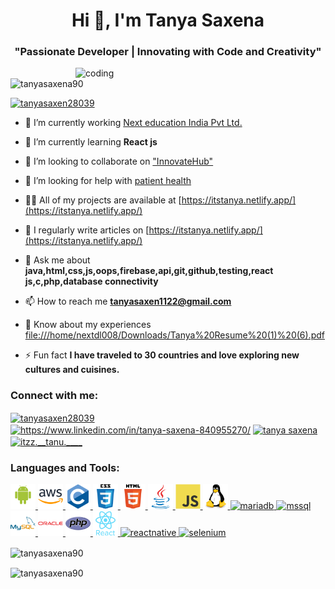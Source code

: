 <h1 align="center">Hi 👋, I'm Tanya Saxena</h1>
<h3 align="center">"Passionate Developer | Innovating with Code and Creativity"</h3>
<img align="right" alt="coding" width="400" src="https://user-images.githubusercontent.com/55389276/140866485-8fb1c876-9a8f-4d6a-98dc-08c4981eaf70.gif" >
       
<p align="left"> <img src="https://komarev.com/ghpvc/?username=tanyasaxena90&label=Profile%20views&color=0e75b6&style=flat" alt="tanyasaxena90" /> </p>

<p align="left"> <a href="https://twitter.com/tanyasaxen28039" target="blank"><img src="https://img.shields.io/twitter/follow/tanyasaxen28039?logo=twitter&style=for-the-badge" alt="tanyasaxen28039" /></a> </p>

- 🔭 I’m currently working [Next education India Pvt Ltd.](https://www.linkedin.com/company/nexteducation/)

- 🌱 I’m currently learning **React js**

- 👯 I’m looking to collaborate on ["InnovateHub"](https://www.innovatehub.co.uk/)

- 🤝 I’m looking for help with [patient health](https://healthcare-project1.netlify.app/)

- 👨‍💻 All of my projects are available at [https://itstanya.netlify.app/](https://itstanya.netlify.app/)

- 📝 I regularly write articles on [https://itstanya.netlify.app/](https://itstanya.netlify.app/)

- 💬 Ask me about **java,html,css,js,oops,firebase,api,git,github,testing,react js,c,php,database connectivity**

- 📫 How to reach me **tanyasaxen1122@gmail.com**

- 📄 Know about my experiences [file:///home/nextdl008/Downloads/Tanya%20Resume%20(1)%20(6).pdf](file:///home/nextdl008/Downloads/Tanya%20Resume%20(1)%20(6).pdf)

- ⚡ Fun fact **I have traveled to 30 countries and love exploring new cultures and cuisines.**

<h3 align="left">Connect with me:</h3>
<p align="left">
<a href="https://twitter.com/tanyasaxen28039" target="blank"><img align="center" src="https://raw.githubusercontent.com/rahuldkjain/github-profile-readme-generator/master/src/images/icons/Social/twitter.svg" alt="tanyasaxen28039" height="30" width="40" /></a>
<a href="https://linkedin.com/in/https://www.linkedin.com/in/tanya-saxena-840955270/" target="blank"><img align="center" src="https://raw.githubusercontent.com/rahuldkjain/github-profile-readme-generator/master/src/images/icons/Social/linked-in-alt.svg" alt="https://www.linkedin.com/in/tanya-saxena-840955270/" height="30" width="40" /></a>
<a href="https://fb.com/tanya saxena" target="blank"><img align="center" src="https://raw.githubusercontent.com/rahuldkjain/github-profile-readme-generator/master/src/images/icons/Social/facebook.svg" alt="tanya saxena" height="30" width="40" /></a>
<a href="https://instagram.com/itzz.__tanu.____" target="blank"><img align="center" src="https://raw.githubusercontent.com/rahuldkjain/github-profile-readme-generator/master/src/images/icons/Social/instagram.svg" alt="itzz.__tanu.____" height="30" width="40" /></a>
</p>

<h3 align="left">Languages and Tools:</h3>
<p align="left"> <a href="https://developer.android.com" target="_blank" rel="noreferrer"> <img src="https://raw.githubusercontent.com/devicons/devicon/master/icons/android/android-original-wordmark.svg" alt="android" width="40" height="40"/> </a> <a href="https://aws.amazon.com" target="_blank" rel="noreferrer"> <img src="https://raw.githubusercontent.com/devicons/devicon/master/icons/amazonwebservices/amazonwebservices-original-wordmark.svg" alt="aws" width="40" height="40"/> </a> <a href="https://www.cprogramming.com/" target="_blank" rel="noreferrer"> <img src="https://raw.githubusercontent.com/devicons/devicon/master/icons/c/c-original.svg" alt="c" width="40" height="40"/> </a> <a href="https://www.w3schools.com/css/" target="_blank" rel="noreferrer"> <img src="https://raw.githubusercontent.com/devicons/devicon/master/icons/css3/css3-original-wordmark.svg" alt="css3" width="40" height="40"/> </a> <a href="https://www.w3.org/html/" target="_blank" rel="noreferrer"> <img src="https://raw.githubusercontent.com/devicons/devicon/master/icons/html5/html5-original-wordmark.svg" alt="html5" width="40" height="40"/> </a> <a href="https://www.java.com" target="_blank" rel="noreferrer"> <img src="https://raw.githubusercontent.com/devicons/devicon/master/icons/java/java-original.svg" alt="java" width="40" height="40"/> </a> <a href="https://developer.mozilla.org/en-US/docs/Web/JavaScript" target="_blank" rel="noreferrer"> <img src="https://raw.githubusercontent.com/devicons/devicon/master/icons/javascript/javascript-original.svg" alt="javascript" width="40" height="40"/> </a> <a href="https://www.linux.org/" target="_blank" rel="noreferrer"> <img src="https://raw.githubusercontent.com/devicons/devicon/master/icons/linux/linux-original.svg" alt="linux" width="40" height="40"/> </a> <a href="https://mariadb.org/" target="_blank" rel="noreferrer"> <img src="https://www.vectorlogo.zone/logos/mariadb/mariadb-icon.svg" alt="mariadb" width="40" height="40"/> </a> <a href="https://www.microsoft.com/en-us/sql-server" target="_blank" rel="noreferrer"> <img src="https://www.svgrepo.com/show/303229/microsoft-sql-server-logo.svg" alt="mssql" width="40" height="40"/> </a> <a href="https://www.mysql.com/" target="_blank" rel="noreferrer"> <img src="https://raw.githubusercontent.com/devicons/devicon/master/icons/mysql/mysql-original-wordmark.svg" alt="mysql" width="40" height="40"/> </a> <a href="https://www.oracle.com/" target="_blank" rel="noreferrer"> <img src="https://raw.githubusercontent.com/devicons/devicon/master/icons/oracle/oracle-original.svg" alt="oracle" width="40" height="40"/> </a> <a href="https://www.php.net" target="_blank" rel="noreferrer"> <img src="https://raw.githubusercontent.com/devicons/devicon/master/icons/php/php-original.svg" alt="php" width="40" height="40"/> </a> <a href="https://reactjs.org/" target="_blank" rel="noreferrer"> <img src="https://raw.githubusercontent.com/devicons/devicon/master/icons/react/react-original-wordmark.svg" alt="react" width="40" height="40"/> </a> <a href="https://reactnative.dev/" target="_blank" rel="noreferrer"> <img src="https://reactnative.dev/img/header_logo.svg" alt="reactnative" width="40" height="40"/> </a> <a href="https://www.selenium.dev" target="_blank" rel="noreferrer"> <img src="https://raw.githubusercontent.com/detain/svg-logos/780f25886640cef088af994181646db2f6b1a3f8/svg/selenium-logo.svg" alt="selenium" width="40" height="40"/> </a> </p>

<p><img align="center" src="https://github-readme-stats.vercel.app/api/top-langs?username=tanyasaxena90&show_icons=true&locale=en&layout=compact" alt="tanyasaxena90" /></p>

<p><img align="center" src="https://github-readme-streak-stats.herokuapp.com/?user=tanyasaxena90&" alt="tanyasaxena90" /></p>
